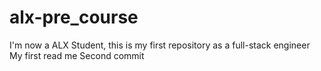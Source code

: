 # alx-pre_course
I'm now a ALX Student, this is my first repository as a full-stack engineer
My first read me
Second commit

